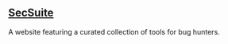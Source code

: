 ## [SecSuite](https://bytewreaker.github.io/secsuite/)

A website featuring a curated collection of tools for bug hunters.
